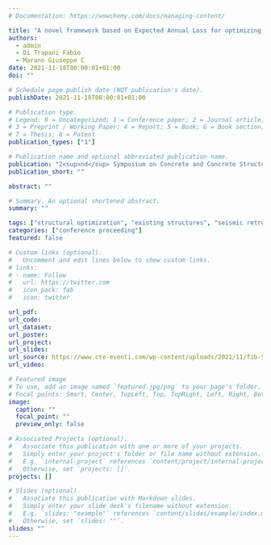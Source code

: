 ```yaml
---
# Documentation: https://wowchemy.com/docs/managing-content/

title: "A novel framework based on Expected Annual Loss for optimizing seismic retrofitting in reinforced concrete structures"
authors:
  - admin
  - Di Trapani Fabio
  - Marano Giuseppe C
date: 2021-11-18T00:00:01+01:00
doi: ""

# Schedule page publish date (NOT publication's date).
publishDate: 2021-11-18T00:00:01+01:00

# Publication type.
# Legend: 0 = Uncategorized; 1 = Conference paper; 2 = Journal article;
# 3 = Preprint / Working Paper; 4 = Report; 5 = Book; 6 = Book section;
# 7 = Thesis; 8 = Patent
publication_types: ["1"]

# Publication name and optional abbreviated publication name.
publication: "2<sup>nd</sup> Symposium on Concrete and Concrete Structures, 18<sup>th</sup>-19<sup>th</sup> November 2021 | Rome (Italy)"
publication_short: ""

abstract: ""

# Summary. An optional shortened abstract.
summary: ""

tags: ["structural optimization", "existing structures", "seismic retrofitting", "Expected Annual Losses", "genetic algorithms", "concrete structures", "FRP", "steel braces", "OpenSees", "non-linear static analyses"]
categories: ["conference proceeding"]
featured: false

# Custom links (optional).
#   Uncomment and edit lines below to show custom links.
# links:
# - name: Follow
#   url: https://twitter.com
#   icon_pack: fab
#   icon: twitter

url_pdf:
url_code:
url_dataset:
url_poster:
url_project:
url_slides:
url_source: https://www.cte-eventi.com/wp-content/uploads/2021/11/fib-Symposium-Program_eng-2.pdf
url_video:

# Featured image
# To use, add an image named `featured.jpg/png` to your page's folder. 
# Focal points: Smart, Center, TopLeft, Top, TopRight, Left, Right, BottomLeft, Bottom, BottomRight.
image:
  caption: ""
  focal_point: ""
  preview_only: false

# Associated Projects (optional).
#   Associate this publication with one or more of your projects.
#   Simply enter your project's folder or file name without extension.
#   E.g. `internal-project` references `content/project/internal-project/index.md`.
#   Otherwise, set `projects: []`.
projects: []

# Slides (optional).
#   Associate this publication with Markdown slides.
#   Simply enter your slide deck's filename without extension.
#   E.g. `slides: "example"` references `content/slides/example/index.md`.
#   Otherwise, set `slides: ""`.
slides: ""
---
```


